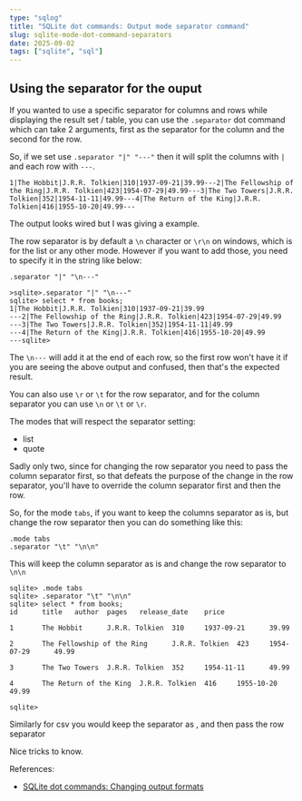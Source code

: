 ```yaml
---
type: "sqlog"
title: "SQLite dot commands: Output mode separator command"
slug: sqlite-mode-dot-command-separators
date: 2025-09-02
tags: ["sqlite", "sql"]
---
```


## Using the separator for the ouput

If you wanted to use a specific separator for columns and rows while displaying the result set / table, you can use the `.separator` dot command which can take 2 arguments, first as the separator for the column and the second for the row.

So, if we set use `.separator "|" "---"` then it will split the columns with `|` and each row with `---`. 

```
1|The Hobbit|J.R.R. Tolkien|310|1937-09-21|39.99---2|The Fellowship of the Ring|J.R.R. Tolkien|423|1954-07-29|49.99---3|The Two Towers|J.R.R. Tolkien|352|1954-11-11|49.99---4|The Return of the King|J.R.R. Tolkien|416|1955-10-20|49.99---
```

The output looks wired but I was giving a example.

The row separator is by default a `\n` character or `\r\n` on windows, which is for the list or any other mode. However if you want to add those, you need to specify it in the string like below:

```
.separator "|" "\n---"
```

```
>sqlite>.separator "|" "\n---"
sqlite> select * from books;
1|The Hobbit|J.R.R. Tolkien|310|1937-09-21|39.99
---2|The Fellowship of the Ring|J.R.R. Tolkien|423|1954-07-29|49.99
---3|The Two Towers|J.R.R. Tolkien|352|1954-11-11|49.99
---4|The Return of the King|J.R.R. Tolkien|416|1955-10-20|49.99
---sqlite>
```

The `\n---` will add it at the end of each row, so the first row won't have it if you are seeing the above output and confused, then that's the expected result.

You can also use `\r` or `\t` for the row separator, and for the column separator you can use `\n` or `\t` or `\r`.

The modes that will respect the separator setting:
- list
- quote

Sadly only two, since for changing the row separator you need to pass the column separator first, so that defeats the purpose of the change in the row separator, you'll have to override the column separator first and then the row.

So, for the mode `tabs`, if you want to keep the columns separator as is, but change the row separator then you can do something like this:
```
.mode tabs
.separator "\t" "\n\n"
```

This will keep the column separator as is and change the row separator to `\n\n`

```
sqlite> .mode tabs
sqlite> .separator "\t" "\n\n"
sqlite> select * from books;
id      title   author  pages   release_date    price

1       The Hobbit      J.R.R. Tolkien  310     1937-09-21      39.99

2       The Fellowship of the Ring      J.R.R. Tolkien  423     1954-07-29      49.99

3       The Two Towers  J.R.R. Tolkien  352     1954-11-11      49.99

4       The Return of the King  J.R.R. Tolkien  416     1955-10-20      49.99

sqlite>
```
Similarly for csv you would keep the separator as , and then pass the row separator

Nice tricks to know.

References:
- [SQLite dot commands: Changing output formats](https://www.sqlite.org/cli.html#changing_output_formats)
